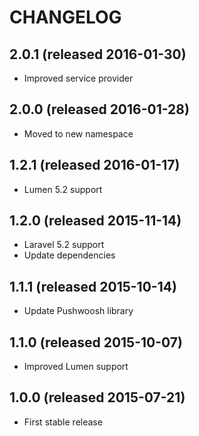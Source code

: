 # CHANGELOG

## 2.0.1 (released 2016-01-30)

- Improved service provider

## 2.0.0 (released 2016-01-28)

- Moved to new namespace

## 1.2.1 (released 2016-01-17)

- Lumen 5.2 support

## 1.2.0 (released 2015-11-14)

- Laravel 5.2 support
- Update dependencies

## 1.1.1 (released 2015-10-14)

- Update Pushwoosh library

## 1.1.0 (released 2015-10-07)

- Improved Lumen support

## 1.0.0 (released 2015-07-21)

- First stable release

